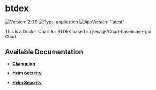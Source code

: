# btdex

![Version: 2.0.9](https://img.shields.io/badge/Version-2.0.9-informational?style=flat-square) ![Type: application](https://img.shields.io/badge/Type-application-informational?style=flat-square) ![AppVersion: "latest"](https://img.shields.io/badge/AppVersion-"latest"-informational?style=flat-square)

This is a Docker Chart for BTDEX based on jlesage/Chart-baseimage-gui Chart.

## Available Documentation

- [**Changelog**](CHANGELOG)

- [**Helm Security**](container-security)

- [**Helm Security**](helm-security)

